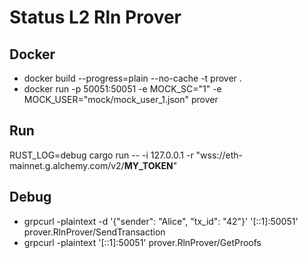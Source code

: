 # Status L2 Rln Prover

## Docker

* docker build --progress=plain --no-cache -t prover .
* docker run -p 50051:50051 -e MOCK_SC="1" -e MOCK_USER="mock/mock_user_1.json" prover

## Run

RUST_LOG=debug cargo run -- -i 127.0.0.1 -r "wss://eth-mainnet.g.alchemy.com/v2/__MY_TOKEN__"

## Debug

* grpcurl -plaintext -d '{"sender": "Alice", "tx_id": "42"}' '[::1]:50051' prover.RlnProver/SendTransaction
* grpcurl -plaintext '[::1]:50051' prover.RlnProver/GetProofs